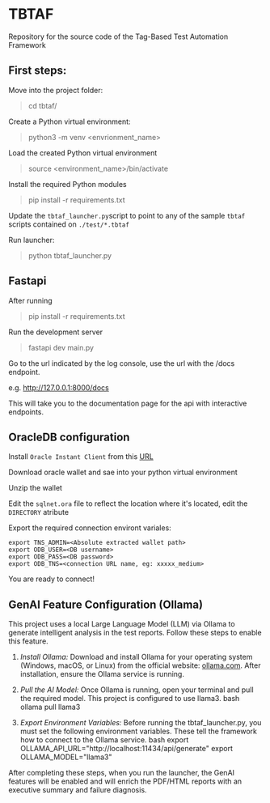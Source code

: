 # TBTAF
Repository for the source code of the Tag-Based Test Automation Framework

## First steps:
Move into the project folder:
> cd tbtaf/

Create a Python virtual environment:
> python3 -m venv <envrionment_name>

Load the created Python virtual environment
> source <environment_name>/bin/activate

Install the required Python modules
> pip install -r requirements.txt

Update the `tbtaf_launcher.py`script to point to any of the sample `tbtaf` scripts contained on `./test/*.tbtaf`

Run launcher:
> python tbtaf_launcher.py

## Fastapi 

After running 
> pip install -r requirements.txt

Run the development server
> fastapi dev main.py

Go to the url indicated by the log console, use the url with the /docs endpoint.

e.g. http://127.0.0.1:8000/docs

This will take you to the documentation page for the api with interactive endpoints.

## OracleDB configuration
Install `Oracle Instant Client` from this [URL](https://www.oracle.com/technetwork/database/database-technologies/instant-client/downloads/index.html)

Download oracle wallet and sae into your python virtual environment

Unzip the wallet

Edit the `sqlnet.ora` file to reflect the location where it's located, edit the `DIRECTORY` atribute

Export the required connection environt variales:
```
export TNS_ADMIN=<Absolute extracted wallet path>
export ODB_USER=<DB username>
export ODB_PASS=<DB password>
export ODB_TNS=<connection URL name, eg: xxxxx_medium>
```

You are ready to connect!

## GenAI Feature Configuration (Ollama)

This project uses a local Large Language Model (LLM) via Ollama to generate intelligent analysis in the test reports. Follow these steps to enable this feature.

1.  *Install Ollama:* Download and install Ollama for your operating system (Windows, macOS, or Linux) from the official website: [ollama.com](https://ollama.com). After installation, ensure the Ollama service is running.

2.  *Pull the AI Model:* Once Ollama is running, open your terminal and pull the required model. This project is configured to use llama3.
    bash
    ollama pull llama3
    

3.  *Export Environment Variables:* Before running the tbtaf_launcher.py, you must set the following environment variables. These tell the framework how to connect to the Ollama service.
    bash
    export OLLAMA_API_URL="http://localhost:11434/api/generate"
    export OLLAMA_MODEL="llama3"
    

After completing these steps, when you run the launcher, the GenAI features will be enabled and will enrich the PDF/HTML reports with an executive summary and failure diagnosis.